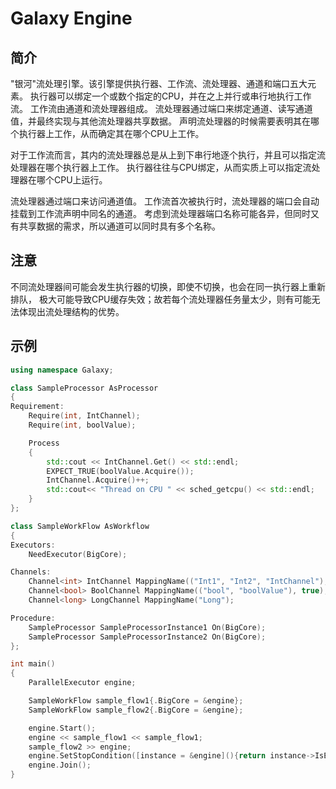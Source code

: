 # Galaxy Engine

## 简介

"银河"流处理引擎。该引擎提供执行器、工作流、流处理器、通道和端口五大元素。
执行器可以绑定一个或数个指定的CPU，并在之上并行或串行地执行工作流。
工作流由通道和流处理器组成。
流处理器通过端口来绑定通道、读写通道值，并最终实现与其他流处理器共享数据。
声明流处理器的时候需要表明其在哪个执行器上工作，从而确定其在哪个CPU上工作。

对于工作流而言，其内的流处理器总是从上到下串行地逐个执行，并且可以指定流处理器在哪个执行器上工作。
执行器往往与CPU绑定，从而实质上可以指定流处理器在哪个CPU上运行。

流处理器通过端口来访问通道值。
工作流首次被执行时，流处理器的端口会自动挂载到工作流声明中同名的通道。
考虑到流处理器端口名称可能各异，但同时又有共享数据的需求，所以通道可以同时具有多个名称。

## 注意

不同流处理器间可能会发生执行器的切换，即使不切换，也会在同一执行器上重新排队，
极大可能导致CPU缓存失效；故若每个流处理器任务量太少，则有可能无法体现出流处理结构的优势。

## 示例

```c++
using namespace Galaxy;

class SampleProcessor AsProcessor
{
Requirement:
    Require(int, IntChannel);
    Require(int, boolValue);

	Process
	{
		std::cout << IntChannel.Get() << std::endl;
		EXPECT_TRUE(boolValue.Acquire());
		IntChannel.Acquire()++;
		std::cout<< "Thread on CPU " << sched_getcpu() << std::endl;
	}
};

class SampleWorkFlow AsWorkflow
{
Executors:
    NeedExecutor(BigCore);

Channels:
    Channel<int> IntChannel MappingName(("Int1", "Int2", "IntChannel"), 6);
    Channel<bool> BoolChannel MappingName(("bool", "boolValue"), true);
    Channel<long> LongChannel MappingName("Long");

Procedure:
    SampleProcessor SampleProcessorInstance1 On(BigCore);
    SampleProcessor SampleProcessorInstance2 On(BigCore);
};

int main()
{
    ParallelExecutor engine;

    SampleWorkFlow sample_flow1{.BigCore = &engine};
    SampleWorkFlow sample_flow2{.BigCore = &engine};

    engine.Start();
    engine << sample_flow1 << sample_flow1;
    sample_flow2 >> engine;
    engine.SetStopCondition([instance = &engine](){return instance->IsEmpty();});
    engine.Join();
}
```